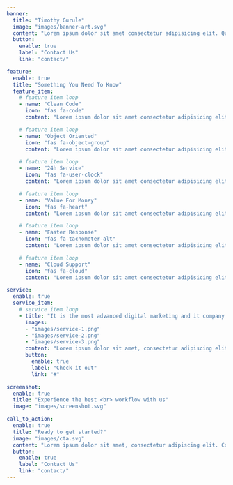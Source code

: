 ```yaml
---
banner:
  title: "Timothy Gurule"
  image: "images/banner-art.svg"
  content: "Lorem ipsum dolor sit amet consectetur adipisicing elit. Quam nihil enim maxime corporis cumque <br> totam aliquid nam sint inventore optio modi neque laborum officiis necessitatibus"
  button:
    enable: true
    label: "Contact Us"
    link: "contact/"

feature:
  enable: true
  title: "Something You Need To Know"
  feature_item:
    # feature item loop
    - name: "Clean Code"
      icon: "fas fa-code"
      content: "Lorem ipsum dolor sit amet consectetur adipisicing elit quam nihil"

    # feature item loop
    - name: "Object Oriented"
      icon: "fas fa-object-group"
      content: "Lorem ipsum dolor sit amet consectetur adipisicing elit quam nihil"

    # feature item loop
    - name: "24h Service"
      icon: "fas fa-user-clock"
      content: "Lorem ipsum dolor sit amet consectetur adipisicing elit quam nihil"

    # feature item loop
    - name: "Value For Money"
      icon: "fas fa-heart"
      content: "Lorem ipsum dolor sit amet consectetur adipisicing elit quam nihil"

    # feature item loop
    - name: "Faster Response"
      icon: "fas fa-tachometer-alt"
      content: "Lorem ipsum dolor sit amet consectetur adipisicing elit quam nihil"

    # feature item loop
    - name: "Cloud Support"
      icon: "fas fa-cloud"
      content: "Lorem ipsum dolor sit amet consectetur adipisicing elit quam nihil"

service:
  enable: true
  service_item:
    # service item loop
    - title: "It is the most advanced digital marketing and it company."
      images:
      - "images/service-1.png"
      - "images/service-2.png"
      - "images/service-3.png"
      content: "Lorem ipsum dolor sit amet, consectetur adipiscing elit. Consequat tristique eget amet, tempus eu at consecttur. Leo facilisi nunc viverra tellus. Ac laoreet sit vel consquat. consectetur adipiscing elit. Consequat tristique eget amet, tempus eu at consecttur. Leo facilisi nunc viverra tellus. Ac laoreet sit vel consquat."
      button:
        enable: true
        label: "Check it out"
        link: "#"

screenshot:
  enable: true
  title: "Experience the best <br> workflow with us"
  image: "images/screenshot.svg"

call_to_action:
  enable: true
  title: "Ready to get started?"
  image: "images/cta.svg"
  content: "Lorem ipsum dolor sit amet, consectetur adipiscing elit. Consequat tristique eget amet, tempus eu at consecttur."
  button:
    enable: true
    label: "Contact Us"
    link: "contact/"
---
```

